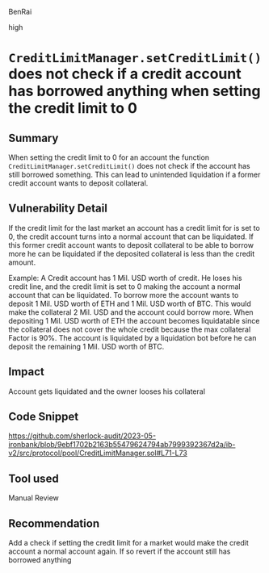 BenRai

high

# `CreditLimitManager.setCreditLimit()` does not check if a credit account has borrowed anything when setting the credit limit to 0

## Summary
When setting the credit limit to 0 for an account the function `CreditLimitManager.setCreditLimit()` does not check if the account has still borrowed something. This can lead to unintended liquidation if a former credit account wants to deposit collateral.

## Vulnerability Detail
If the credit limit for the last market an account has a credit limit for is set to 0, the credit account turns into a normal account that can be liquidated. If this former credit account wants to deposit collateral to be able to borrow more he can be liquidated if the deposited collateral is less than the credit amount.

Example:
A Credit account has 1 Mil. USD worth of credit. He loses his credit line, and the credit limit is set to 0 making the account a normal account that can be liquidated. To borrow more the account wants to deposit 1 Mil. USD worth of ETH and 1 Mil. USD worth of BTC. This would make the collateral 2 Mil. USD and the account could borrow more. When depositing 1 Mil. USD worth of ETH the account becomes liquidatable since the collateral does not cover the whole credit because the max collateral Factor is 90%. The account is liquidated by a liquidation bot before he can deposit the remaining 1 Mil. USD worth of BTC. 

## Impact
Account gets liquidated and the owner looses his collateral

## Code Snippet

https://github.com/sherlock-audit/2023-05-ironbank/blob/9ebf1702b2163b55479624794ab7999392367d2a/ib-v2/src/protocol/pool/CreditLimitManager.sol#L71-L73

## Tool used

Manual Review

## Recommendation

Add a check if setting the credit limit for a market would make the credit account a normal account again. If so revert if the account still has borrowed anything
